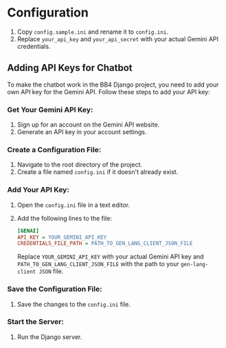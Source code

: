 # Configuration

1. Copy `config.sample.ini` and rename it to `config.ini`.
2. Replace `your_api_key` and `your_api_secret` with your actual Gemini API credentials.

## Adding API Keys for Chatbot

To make the chatbot work in the BB4 Django project, you need to add your own API key for the Gemini API. Follow these steps to add your API key:

### Get Your Gemini API Key:
1. Sign up for an account on the Gemini API website.
2. Generate an API key in your account settings.

### Create a Configuration File:
1. Navigate to the root directory of the project.
2. Create a file named `config.ini` if it doesn't already exist.

### Add Your API Key:
1. Open the `config.ini` file in a text editor.
2. Add the following lines to the file:

    ```ini
    [GENAI]
    API_KEY = YOUR_GEMINI_API_KEY
    CREDENTIALS_FILE_PATH = PATH_TO_GEN_LANG_CLIENT_JSON_FILE
    ```

    Replace `YOUR_GEMINI_API_KEY` with your actual Gemini API key and `PATH_TO_GEN_LANG_CLIENT_JSON_FILE` with the path to your `gen-lang-client JSON` file.

### Save the Configuration File:
1. Save the changes to the `config.ini` file.

### Start the Server:
1. Run the Django server.
